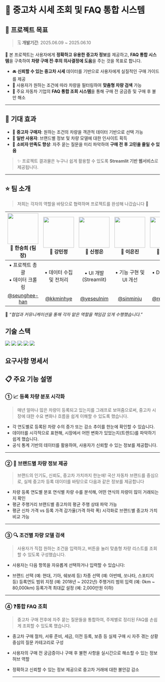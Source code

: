 # 🚗 중고차 시세 조회 및 FAQ 통합 시스템

## 📌 프로젝트 목표
> 🗓 **개발기간**: 2025.06.09 ~ 2025.06.10  

🎯 본 프로젝트는 사용자에게 **정확하고 유용한 중고차 정보**를 제공하고,
**FAQ 통합 시스템**을 구축하여 **차량 구매 전·후의 의사결정에 도움**을 주는 것을 목표로 합니다.

- 🚘 **신뢰할 수 있는 중고차 시세** 데이터를 기반으로 사용자에게 실질적인 구매 가이드를 제공  
- 🧠 사용자가 원하는 조건에 따라 차량을 필터링하여 **맞춤형 차량 검색** 가능  
- 🏢 주요 자동차 기업의 **FAQ 통합 조회 시스템**을 통해 구매 전 궁금증 및 구매 후 불만 해소  

---

## 📎 기대 효과

- 📌 **중고차 구매자**: 원하는 조건의 차량을 객관적 데이터 기반으로 선택 가능  
- 📌 **일반 사용자**: 브랜드별 정보 및 차량 모델에 대한 인사이트 획득  
- 📌 **소비자 만족도 향상**: 자주 묻는 질문을 미리 파악하여 **구매 전 후 고민을 줄일 수 있음**

> ✨ 프로젝트 결과물은 누구나 쉽게 활용할 수 있도록 **Streamlit 기반 웹서비스**로 제공됩니다.

---

## ⭐ 팀 소개

> 저희는 각자의 역할을 바탕으로 협력하며 프로젝트를 완성해 나갔습니다 💪

| <img src="https://upload.wikimedia.org/wikipedia/en/9/9b/Pikachu_artwork.png" width="100"><br/>👩 한승희 (팀장) | <img src="https://static.wikia.nocookie.net/pokemon/images/2/2c/Detective_Pikachu.png" width="100"><br/>👩 강민정 | <img src="https://archives.bulbagarden.net/media/upload/2/27/AshHatPikachu.png" width="100"><br/>👩 신정은 | <img src="https://archives.bulbagarden.net/media/upload/e/e2/Spr_3r_025f.png" width="100"><br/>👩 이은진 | <img src="https://archives.bulbagarden.net/media/upload/1/17/Pokémon_Pikachu_2.gif" width="100"><br/>👩 최서린 |
|:---:|:---:|:---:|:---:|:---:|
| • 프로젝트 총괄<br/>• 데이터 크롤링 | • 데이터 수집 및 전처리 | • UI 개발 (Streamlit) | • 기능 구현 및 UI 개선 | • DB 구축 및 연동 |
| [@seunghee-han](https://github.com/seunghee-han) | [@kkminhye](https://github.com/kkminhye) | [@yeseulnim](https://github.com/yeseulnim) | [@sinminju](https://github.com/sinminju) | [@redwin02](https://github.com/redwin-02) |

💬 *“협업과 커뮤니케이션을 통해 각자 맡은 역할을 책임감 있게 수행했습니다.”*



<h2>  기술 스택  </h1>
<div>
    <img src="https://img.shields.io/badge/github-181717?style=for-the-badge&logo=github&logoColor=white"> <img src="https://img.shields.io/badge/Python-3776AB?style=for-the-badge&logo=Python&logoColor=white">    <img src="https://img.shields.io/badge/MySQL-4479A1?style=for-the-badge&logo=MySQL&logoColor=white">  <img src="https://img.shields.io/badge/Pandas-150458?style=for-the-badge&logo=Pandas&logoColor=white">    <img src="https://img.shields.io/badge/Streamlit-FF4B4B?style=for-the-badge&logo=streamlit&logoColor=white"/>
</div>

## 요구사항 명세서

## 📋 주요 기능 설명

### ① 📈 등록 차량 분포 시각화

> 매년 얼마나 많은 차량이 등록되고 있는지를 그래프로 보여줌으로써,
중고차 시장에 대한 수요 변화나 흐름을 쉽게 이해할 수 있도록 했습니다.

- 각 연도별로 등록된 차량 수의 증가 또는 감소 추이를 한눈에 확인할 수 있습니다.
- 데이터를 시각적으로 표현해, 시장에서 어떤 변화가 있었는지(트렌드)를 파악하기 쉽게 했습니다.
- 공식 통계 기반의 데이터를 활용하여, 사용자가 신뢰할 수 있는 정보를 제공합니다.

---

### ② 🚙 브랜드별 차량 정보 제공

> 브랜드의 인기도, 신뢰도, 중고차 가치까지 한눈에!
국산 자동차 브랜드를 중심으로, 실제 중고차 등록 데이터를 바탕으로 다음과 같은 정보를 제공합니다

- 차량 등록 연도별 분포
연식별 차량 수를 분석해, 어떤 연식의 차량이 많이 거래되는지 확인
- 평균 주행거리
  브랜드별 중고차의 평균 주행 상태 파악 가능
- 평균 신차 가격 vs 등록 가격
  감가율(가격 하락 폭) 시각화로 브랜드별 중고차 가치 비교 가능 

---

### ③ 🔍 조건별 차량 모델 검색

> 사용자가 직접 원하는 조건을 입력하고, 버튼을 눌러 맞춤형 차량 리스트를 조회할 수 있도록 구성했습니다.

- 사용자는 다음 항목을 자유롭게 선택하거나 입력할 수 있습니다:

- 브랜드 선택 (예: 현대, 기아, 쉐보레 등)
차종 선택 (예: 아반떼, 쏘나타, 스포티지 등)
등록연도 범위 지정 (예: 2018년 ~ 2022년)
주행거리 범위 입력 (예: 0km ~ 80,000km)
등록가격 최대값 설정 (예: 2,000만원 이하)

---

### ④ ❓통합 FAQ 조회

> 중고차 구매 전후에 자주 묻는 질문들을 통합하여, 주제별로 정리된 FAQ를 손쉽게 조회할 수 있도록 했습니다.

- 중고차 구매 절차, 서류 준비, 세금, 이전 등록, 보증 등 실제 구매 시 자주 겪는 상황 중심의 질문 카테고리로 구성
- 사용자의 구매 전 궁금증이나 구매 후 불편 사항을 실시간으로 해소할 수 있는 정보 허브 역할
- 정확하고 신뢰할 수 있는 정보 제공으로 중고차 거래에 대한 불안감 감소

  ---

